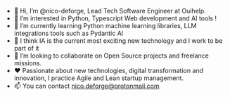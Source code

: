 - 👋 Hi, I’m @nico-deforge, Lead Tech Software Engineer at Ouihelp.
- 👀 I’m interested in Python, Typescript Web development and AI tools !
- 🌱 I’m currently learning Python machine learning libraries, LLM integrations tools such as Pydantic AI
- 🤖 I think IA is the current most exciting new technology and I work to be part of it
- 💞️ I’m looking to collaborate on Open Source projects and freelance missions.
- ❤️ Passionate about new technologies, digital transformation and innovation, I practice Agile and Lean startup management.
- 📫 You can contact nico.deforge@protonmail.com

<!---
nico-deforge/nico-deforge is a ✨ special ✨ repository because its `README.md` (this file) appears on your GitHub profile.
You can click the Preview link to take a look at your changes.
--->
